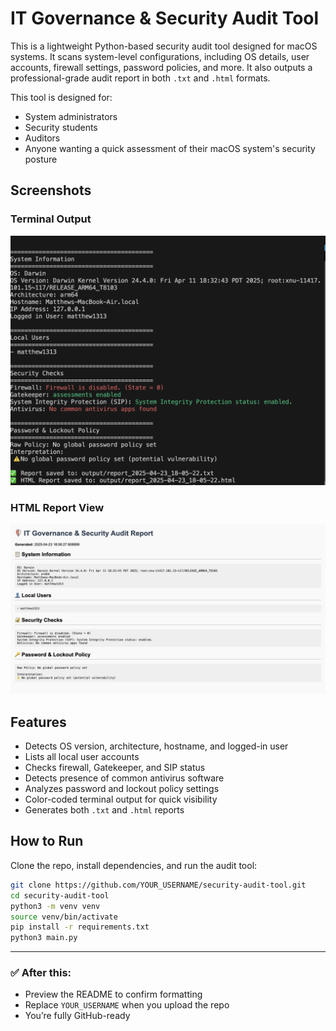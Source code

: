 # IT Governance & Security Audit Tool

This is a lightweight Python-based security audit tool designed for macOS systems. It scans system-level configurations, including OS details, user accounts, firewall settings, password policies, and more. It also outputs a professional-grade audit report in both `.txt` and `.html` formats.

This tool is designed for:
- System administrators
- Security students
- Auditors
- Anyone wanting a quick assessment of their macOS system's security posture

## Screenshots

### Terminal Output
![Terminal Output](sample_output/terminal_output.png)

### HTML Report View
![HTML Report](sample_output/html_report.png)

## Features

- Detects OS version, architecture, hostname, and logged-in user
- Lists all local user accounts
- Checks firewall, Gatekeeper, and SIP status
- Detects presence of common antivirus software
- Analyzes password and lockout policy settings
- Color-coded terminal output for quick visibility
- Generates both `.txt` and `.html` reports


## How to Run

Clone the repo, install dependencies, and run the audit tool:

```bash
git clone https://github.com/YOUR_USERNAME/security-audit-tool.git
cd security-audit-tool
python3 -m venv venv
source venv/bin/activate
pip install -r requirements.txt
python3 main.py
```


---

### ✅ After this:
- Preview the README to confirm formatting
- Replace `YOUR_USERNAME` when you upload the repo
- You’re fully GitHub-ready
  
